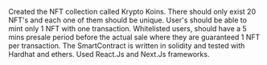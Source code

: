 Created the NFT collection called Krypto Koins.
There should only exist 20 NFT's and each one of them should be unique.
User's should be able to mint only 1 NFT with one transaction.
Whitelisted users, should have a 5 mins presale period before the actual sale where they are guaranteed 1 NFT per transaction.
The SmartContract is written in solidity and tested with Hardhat and ethers.
Used React.Js and Next.Js frameworks.
